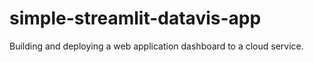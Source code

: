 # simple-streamlit-datavis-app
Building and deploying a web application dashboard to a cloud service.
